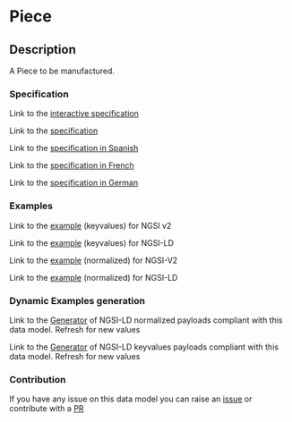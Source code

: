 # Piece

## Description 

A Piece to be manufactured.
### Specification

Link to the [interactive specification](https://swagger.lab.fiware.org/?url=https://smart-data-models.github.io/dataModel.RoboticIndustrialActivities/Piece/swagger.yaml)

Link to the [specification](https://smart-data-models.github.io/dataModel.RoboticIndustrialActivities/Piece/doc/spec.md)

Link to the [specification in Spanish](https://smart-data-models.github.io/dataModel.RoboticIndustrialActivities/Piece/doc/spec_ES.md)

Link to the [specification in French](https://smart-data-models.github.io/dataModel.RoboticIndustrialActivities/Piece/doc/spec_FR.md)

Link to the [specification in German](https://smart-data-models.github.io/dataModel.RoboticIndustrialActivities/Piece/doc/spec_DE.md)
### Examples

Link to the [example](https://smart-data-models.github.io/dataModel.RoboticIndustrialActivities/Piece/examples/example.json) (keyvalues) for NGSI v2

Link to the [example](https://smart-data-models.github.io/dataModel.RoboticIndustrialActivities/Piece/examples/example.jsonld) (keyvalues) for NGSI-LD

Link to the [example](https://smart-data-models.github.io/dataModel.RoboticIndustrialActivities/Piece/examples/example-normalized.json) (normalized) for NGSI-V2

Link to the [example](https://smart-data-models.github.io/dataModel.RoboticIndustrialActivities/Piece/examples/example-normalized.jsonld) (normalized) for NGSI-LD
### Dynamic Examples generation

Link to the [Generator](https://smartdatamodels.org/extra/ngsi-ld_generator_v0.92.php?schemaUrl=https://raw.githubusercontent.com/smart-data-models/dataModel.RoboticIndustrialActivities/master/Piece/schema.json&email=info@smartdatamodels.org) of NGSI-LD normalized payloads compliant with this data model. Refresh for new values

Link to the [Generator](https://smartdatamodels.org/extra/ngsi-ld_generator_keyvalues_v0.92.php?schemaUrl=https://raw.githubusercontent.com/smart-data-models/dataModel.RoboticIndustrialActivities/master/Piece/schema.json&email=info@smartdatamodels.org) of NGSI-LD keyvalues payloads compliant with this data model. Refresh for new values
### Contribution

 If you have any issue on this data model you can raise an [issue](https://github.com/smart-data-models/dataModel.RoboticIndustrialActivities/issues)  or contribute with a [PR](https://github.com/smart-data-models/dataModel.RoboticIndustrialActivities/pulls)